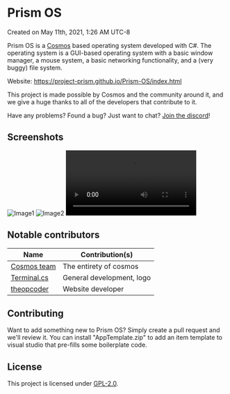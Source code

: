 # Prism OS

Created on May 11th, 2021, 1:26 AM UTC-8

Prism OS is a [Cosmos](https://github.com/CosmosOS/Cosmos) based operating system developed with C#. The operating system is a GUI-based operating system with a basic window manager, a mouse system, a basic networking functionality, and a (very buggy) file system.

Website: https://project-prism.github.io/Prism-OS/index.html

This project is made possible by Cosmos and the community around it, and we give a huge thanks to all of the developers that contribute to it.

Have any problems? Found a bug? Just want to chat? [Join the discord](https://discord.gg/DdERgtGmF6)!

## Screenshots
![Image1](https://raw.githubusercontent.com/Project-Prism/Prism-OS/main/Images/1.png)
![Image2](https://raw.githubusercontent.com/Project-Prism/Prism-OS/main/Images/2.png)
![Video1](https://raw.githubusercontent.com/Project-Prism/Prism-OS/main/Images/1.mp4)

## Notable contributors
| Name                                                  | Contribution(s)              |
|-------------------------------------------------------|------------------------------|
| [Cosmos team](https://github.com/CosmosOS/Cosmos)     | The entirety of cosmos       |
| [Terminal.cs](https://github.com/terminal-cs)         | General development, logo    |
| [theopcoder](https://github.com/theopcoder)           | Website developer            |																    |

## Contributing

Want to add something new to Prism OS? Simply create a pull request and we'll review it.
You can install "AppTemplate.zip" to add an item template to visual studio that pre-fills some boilerplate code.

## License

This project is licensed under [GPL-2.0](https://github.com/Project-Prism/Prism-OS/blob/main/LICENSE).
